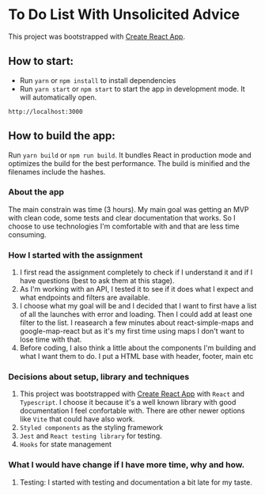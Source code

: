 # To Do List With Unsolicited Advice

This project was bootstrapped with [Create React App](https://github.com/facebook/create-react-app).

## How to start:

- Run `yarn` or `npm install` to install dependencies
- Run `yarn start` or `npm start` to start the app in development mode. It will automatically open.
```
http://localhost:3000
```

## How to build the app:

Run `yarn build` or `npm run build`. It bundles React in production mode and optimizes the build for the best performance. The build is minified and the filenames include the hashes.

### About the app
The main constrain was time (3 hours). My main goal was getting an MVP with clean code, some tests and clear documentation that works. So I choose to use technologies I'm comfortable with and that are less time consuming.

### How I started with the assignment
1) I first read the assignment completely to check if I understand it and if I have questions (best to ask them at this stage). 
2) As I'm working with an API, I tested it to see if it does what I expect and what endpoints and filters are available. 
3) I choose what my goal will be and I decided that I want to first have a list of all the launches with error and loading. Then I could add at least one filter to the list. I reasearch a few minutes about react-simple-maps and google-map-react but as it's my first time using maps I don't want to lose time with that.
4) Before coding, I also think a little about the components I'm building and what I want them to do. I put a HTML base with header, footer, main etc

### Decisions about setup, library and techniques
1) This project was bootstrapped with [Create React App](https://github.com/facebook/create-react-app) with `React` and `Typescript`. I choose it because it's a well known library with good documentation I feel confortable with.  There are other newer options like `Vite` that could have also work.
2) `Styled components` as the  styling framework
3) `Jest` and `React testing library` for testing.
4) `Hooks` for state management

### What I would have change if I have more time, why and how.
1) Testing: I started with testing and documentation a bit late for my taste.
